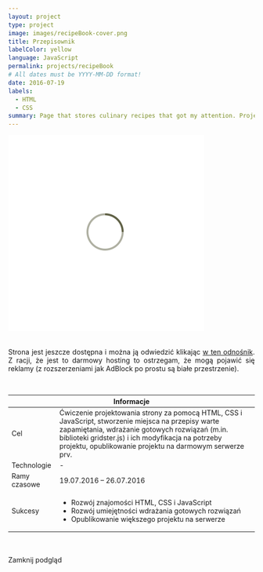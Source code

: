 ```yaml
---
layout: project
type: project
image: images/recipeBook-cover.png
title: Przepisownik
labelColor: yellow
language: JavaScript
permalink: projects/recipeBook
# All dates must be YYYY-MM-DD format!
date: 2016-07-19
labels:
  - HTML
  - CSS
summary: Page that stores culinary recipes that got my attention. Project was made to get familiar with gridster library and have mobile recipes book.
---
```


<div class="ui centered grid">
  <div class="fourteen wide column clickable" onclick="showModalWithImage(this)">
    <img class="ui image img-center" src="../images/oval.svg" data-echo="../images/recipeBook-page-1.png">
  </div>
</div>

<br>

<div style="text-align: justify;text-justify: inter-word;">

Strona jest jeszcze dostępna i można ją odwiedzić klikając <a href="http://przepisownik2016.opx.pl/" target="_blank">w ten odnośnik</a>. Z racji, że jest to darmowy hosting to ostrzegam, że mogą pojawić się reklamy (z rozszerzeniami jak AdBlock po prostu są białe przestrzenie). 
</div>

<br>

 <table class="ui celled striped tablet stackable table">
  <thead>
    <tr><th colspan="3">
      Informacje
    </th>
  </tr></thead>
  <tbody>
    <tr>
      <td>
        <i class="info circle icon"></i> Cel
      </td>
      <td class="justify-text font-balooChettan2">Ćwiczenie projektowania strony za pomocą HTML, CSS i JavaScript, stworzenie miejsca na przepisy warte zapamiętania, wdrażanie gotowych rozwiązań (m.in. biblioteki gridster.js) i ich modyfikacja na potrzeby projektu, opublikowanie projektu na darmowym serwerze prv.</td>
    </tr>
    <tr>
      <td>
        <i class="lab icon"></i> Technologie
      </td>
      <td>-</td>
    </tr>
    <tr>
      <td class="collapsing">
        <i class="clock icon"></i> Ramy czasowe
      </td>
      <td class="font-balooChettan2">19.07.2016 – 26.07.2016</td>
    </tr>
    <tr>
      <td>
        <i class="star icon"></i> Sukcesy
      </td>
      <td class="font-balooChettan2">
        <ul>
          <li>Rozwój znajomości HTML, CSS i JavaScript</li>
          <li>Rozwój umiejętności wdrażania gotowych rozwiązań</li>
          <li>Opublikowanie większego projektu na serwerze</li>
        </ul>
      </td>
    </tr>
  </tbody>
</table>

<!-- Image Modal -->
<div class="tiny modal">
  <div class="image content">
    <div class="ui huge image">
      <img id="imgPlaceholder" src="">
    </div>
  </div>
  <br/>
  <div class="actions">
    <div class="ui javascript left labeled icon button">
      Zamknij podgląd
      <i class="file image icon"></i>
    </div>
  </div>
</div>